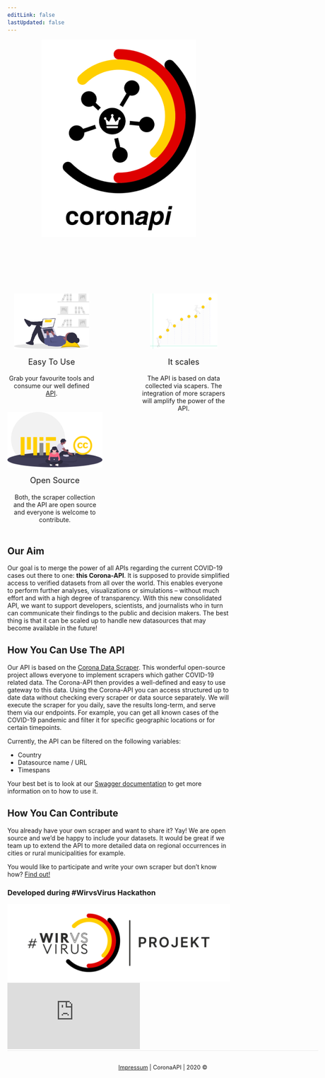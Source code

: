 ```yaml
---
editLink: false
lastUpdated: false
---
```


<div style="text-align:center">
  <img src="./assets/logo.svg" alt="logo" style="max-width: 350px">
</div>

<div style="display:flex; margin-top:125px; margin-bottom:50px; flex-wrap: wrap; justify-content: space-between;">
  <div style="margin-right: 5px; display: flex; flex-direction: column; align-items: center;">
    <img src="./assets/easy.svg" alt="logo" height="125">
    <p style="font-size: 1.3em;">Easy To Use</p>
    <div style="width:200px; text-align: center;"> Grab your favourite tools and consume our well defined <a href="https://corona.ndo.dev/api-docs/swagger-ui/" target="_blank" rel="noopener noreferrer" class="nav-link external">API</a>. </div>
  </div>
  <div style="margin-right: 5px; display: flex; flex-direction: column; align-items: center;">
    <img src="./assets/scalable.svg" alt="logo" height="125">
    <p style="font-size: 1.3em;">It scales</p>
    <div style="width:200px; text-align: center;">The API is based on data collected via scapers. The integration of more scrapers will amplify the power of the API. </div>
  </div>
  <div style="margin-right: 5px; display: flex; flex-direction: column; align-items: center;">
    <img src="./assets/open_source.svg" alt="logo" height="125">
    <p style="font-size: 1.3em;">Open Source</p>
    <div style="width:200px; text-align: center;"> Both, the scraper collection and the API are open source and everyone is welcome to contribute. </div>
  </div>
</div>

## Our Aim

Our goal is to merge the power of all APIs regarding the current COVID-19 cases out there to one: **this Corona-API**. It is supposed to provide simplified access to verified datasets from all over the world. This enables everyone to perform further analyses, visualizations or simulations – without much effort and with a high degree of transparency. With this new consolidated API, we want to support developers, scientists, and journalists who in turn can communicate their findings to the public and decision makers.
The best thing is that it can be scaled up to handle new datasources that may become available in the future!

## How You Can Use The API

Our API is based on the [Corona Data Scraper](https://coronadatascraper.com/#home). This wonderful open-source project allows everyone to implement scrapers which gather COVID-19 related data. The Corona-API then provides a well-defined and easy to use gateway to this data. Using the Corona-API you can access structured up to date data without checking every scraper or data source separately. We will execute the scraper for you daily, save the results long-term, and serve them via our endpoints. For example, you can get all known cases of the COVID-19 pandemic and filter it for specific geographic locations or for certain timepoints.

Currently, the API can be filtered on the following variables:

- Country
- Datasource name / URL
- Timespans

Your best bet is to look at our [Swagger documentation](https://corona.ndo.dev/api-docs/swagger-ui/) to get more information on to how to use it.

## How You Can Contribute

You already have your own scraper and want to share it? Yay! We are open source and we’d be happy to include your datasets. It would be great if we team up to extend the API to more detailed data on regional occurrences in cities or rural municipalities for example.

You would like to participate and write your own scraper but don’t know how? [Find out!](https://github.com/lazd/coronadatascraper/#contributing)

### Developed during #WirvsVirus Hackathon

<a href="https://wirvsvirushackathon.org/" target="_blank" rel="noopener noreferrer" class="nav-link external">
  <img src="./assets/Logo_Projekt_02.png" alt="logo hackathon">
</a>

<div class="video-block">
  <iframe 
    max-width=100%
    height=auto src="https://www.youtube.com/embed/_ppUJZAvle0" 
    frameborder="0"
    allow="encrypted-media" 
    allowfullscreen>
  </iframe>
</div>

<div style="font-size: 0.8rem; padding: 30px 100px; border-top: 1px solid #eaeaea; width: 100%; display: flex; justify-content: center">
  <a href="/impressum">Impressum</a>&nbsp;| CoronaAPI | 2020	©
</div>
